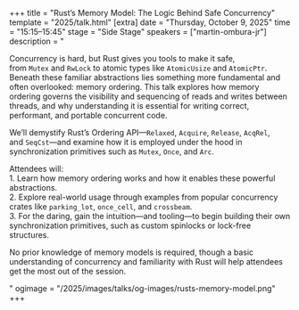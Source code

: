 +++
title = "Rust’s Memory Model: The Logic Behind Safe Concurrency"
template = "2025/talk.html"
[extra]
  date = "Thursday, October 9, 2025"
  time = "15:15–15:45"
  stage = "Side Stage"
  speakers = ["martin-ombura-jr"]
  description = "<p>Concurrency is hard, but Rust gives you tools to make it safe, from <code>Mutex</code> and <code>RwLock</code> to atomic types like <code>AtomicUsize</code> and <code>AtomicPtr</code>. Beneath these familiar abstractions lies something more fundamental and often overlooked: memory ordering. This talk explores how memory ordering governs the visibility and sequencing of reads and writes between threads, and why understanding it is essential for writing correct, performant, and portable concurrent code.</p><p>We’ll demystify Rust’s Ordering API—<code>Relaxed</code>, <code>Acquire</code>, <code>Release</code>, <code>AcqRel</code>, and <code>SeqCst</code>—and examine how it is employed under the hood in synchronization primitives such as <code>Mutex</code>, <code>Once</code>, and <code>Arc</code>.</p><p>Attendees will:<br/>1. Learn how memory ordering works and how it enables these powerful abstractions.<br/>2. Explore real-world usage through examples from popular concurrency crates like <code>parking_lot</code>, <code>once_cell</code>, and <code>crossbeam</code>.</br>3. For the daring, gain the intuition—and tooling—to begin building their own synchronization primitives, such as custom spinlocks or lock-free structures.</p><p>No prior knowledge of memory models is required, though a basic understanding of concurrency and familiarity with Rust will help attendees get the most out of the session.</p>"
  ogimage = "/2025/images/talks/og-images/rusts-memory-model.png"
+++
